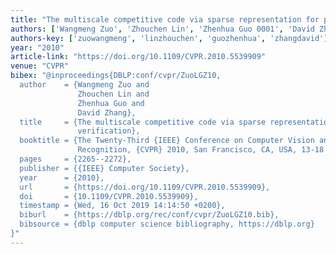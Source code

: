 ```yaml
---
title: "The multiscale competitive code via sparse representation for palmprint verification"
authors: ['Wangmeng Zuo', 'Zhouchen Lin', 'Zhenhua Guo 0001', 'David Zhang 0001']
authors-key: ['zuowangmeng', 'linzhouchen', 'guozhenhua', 'zhangdavid']
year: "2010"
article-link: "https://doi.org/10.1109/CVPR.2010.5539909"
venue: "CVPR"
bibex: "@inproceedings{DBLP:conf/cvpr/ZuoLGZ10,
  author    = {Wangmeng Zuo and
               Zhouchen Lin and
               Zhenhua Guo and
               David Zhang},
  title     = {The multiscale competitive code via sparse representation for palmprint
               verification},
  booktitle = {The Twenty-Third {IEEE} Conference on Computer Vision and Pattern
               Recognition, {CVPR} 2010, San Francisco, CA, USA, 13-18 June 2010},
  pages     = {2265--2272},
  publisher = {{IEEE} Computer Society},
  year      = {2010},
  url       = {https://doi.org/10.1109/CVPR.2010.5539909},
  doi       = {10.1109/CVPR.2010.5539909},
  timestamp = {Wed, 16 Oct 2019 14:14:50 +0200},
  biburl    = {https://dblp.org/rec/conf/cvpr/ZuoLGZ10.bib},
  bibsource = {dblp computer science bibliography, https://dblp.org}
}"
---
```

